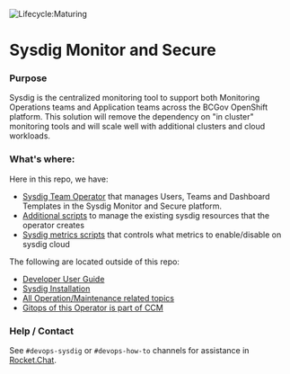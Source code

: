 ![Lifecycle:Maturing](https://img.shields.io/badge/Lifecycle-Maturing-007EC6)

# Sysdig Monitor and Secure

### Purpose
Sysdig is the centralized monitoring tool to support both Monitoring Operations teams and Application teams across the BCGov OpenShift platform. This solution will remove the dependency on "in cluster" monitoring tools and will scale well with additional clusters and cloud workloads. 

### What's where:

Here in this repo, we have:
- [Sysdig Team Operator](./operator/readme.md) that manages Users, Teams and Dashboard Templates in the Sysdig Monitor and Secure platform.
- [Additional scripts](./scripts/readme.md) to manage the existing sysdig resources that the operator creates
- [Sysdig metrics scripts](./sysdig-metrics-cli/README.md) that controls what metrics to enable/disable on sysdig cloud

The following are located outside of this repo:
- [Developer User Guide](https://github.com/bcgov/platform-developer-docs/blob/main/src/docs/app-monitoring/sysdig-monitor-onboarding.md)
- [Sysdig Installation](https://github.com/bcgov-c/platform-gitops-sysdig)
- [All Operation/Maintenance related topics](https://github.com/bcgov-c/platform-gitops-sysdig/blob/main/docs/maintenance.md)
- [Gitops of this Operator is part of CCM](https://github.com/bcgov-c/platform-gitops-gen/tree/master/roles/sysdig_teams_operator)

### Help / Contact
See `#devops-sysdig` or `#devops-how-to` channels for assistance in [Rocket.Chat](https://chat.developer.gov.bc.ca/).
